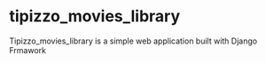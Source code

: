 # tipizzo_movies_library
Tipizzo_movies_library is a simple web application built with Django Frmawork
